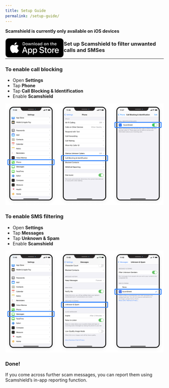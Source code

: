 ```yaml
---
title: Setup Guide
permalink: /setup-guide/
---
```

**Scamshield is currently only available on iOS devices**

<a href="https://apps.apple.com/sg/app/scamshield/id1497144087" alt="Apple App Store link"><img src="/images/applestore.png" style="width:186px;float:left" /></a>

### Set up Scamshield to filter unwanted calls and SMSes
---
### To enable call blocking
*  Open **Settings**
*  Tap **Phone**
*  Tap **Call Blocking & Identification**
*  Enable **Scamshield**

![](/images/setup-guide1.png)


### To enable SMS filtering
* Open **Settings**
* Tap **Messages**
* Tap **Unknown & Spam**
* Enable **Scamshield**

![](/images/setup-guide2.png)

### Done!
If you come across further scam messages, you can report them using Scamshield’s in-app reporting function.

